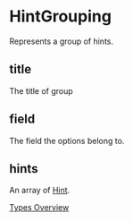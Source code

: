 # HintGrouping
Represents a group of hints. 

## title
The title of group
## field
The field the options belong to.
## hints
An array of [Hint](docs/types/Hint.md).

[Types Overview](./types/Overview.md)